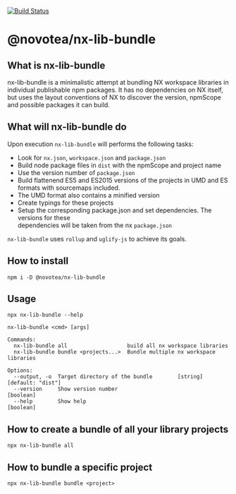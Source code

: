 [![Build Status](https://travis-ci.com/novotea/nx-lib-bundle.svg?token=vpX2zPATzHqVurs5axQZ&branch=master)](https://travis-ci.com/novotea/nx-lib-bundle)

# @novotea/nx-lib-bundle

## What is nx-lib-bundle

nx-lib-bundle is a minimalistic attempt at bundling NX workspace libraries in individual publishable npm packages. It has no dependencies on NX itself, but uses the layout conventions of NX to discover the version, npmScope and possible packages it can build.

## What will nx-lib-bundle do

Upon execution `nx-lib-bundle` will performs the following tasks:

* Look for `nx.json`, `workspace.json` and `package.json`
* Build node package files in `dist` with the npmScope and project name
* Use the version number of `package.json`
* Build flattenend ES5 and ES2015 versions of the projects in UMD and ES
  formats with sourcemaps included.
* The UMD format also contains a minified version
* Create typings for these projects
* Setup the corresponding package.json and set dependencies. The versions for these  
  dependencies will be taken from the nx `package.json`

`nx-lib-bundle` uses `rollup` and `uglify-js` to achieve its goals.

## How to install

```
npm i -D @novotea/nx-lib-bundle
```

## Usage

```
npx nx-lib-bundle --help
```

```
nx-lib-bundle <cmd> [args]

Commands:
  nx-lib-bundle all                   build all nx workspace libraries
  nx-lib-bundle bundle <projects...>  Bundle multiple nx workspace libraries

Options:
  --output, -o  Target directory of the bundle        [string] [default: "dist"]
  --version     Show version number                                    [boolean]
  --help        Show help                                              [boolean]
```

## How to create a bundle of all your library projects

```
npx nx-lib-bundle all
```

## How to bundle a specific project

```
npx nx-lib-bundle bundle <project>
```
